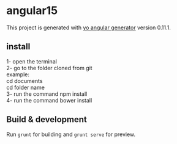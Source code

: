# angular15

This project is generated with [yo angular generator](https://github.com/yeoman/generator-angular)
version 0.11.1.

## install
1- open the terminal<br>
2- go to the folder cloned from git<br> 
example:<br>
    cd documents<br>
    cd folder name<br>
3- run the command npm install<br>
4- run the command bower install<br>

## Build & development

Run `grunt` for building and `grunt serve` for preview.

